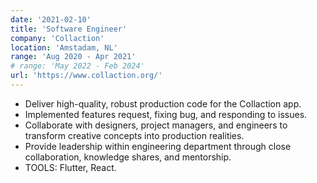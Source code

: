 ```yaml
---
date: '2021-02-10'
title: 'Software Engineer'
company: 'Collaction'
location: 'Amstadam, NL'
range: 'Aug 2020 - Apr 2021'
# range: 'May 2022 - Feb 2024'
url: 'https://www.collaction.org/'
---
```


- Deliver high-quality, robust production code for the Collaction app.
- Implemented features request, fixing bug, and responding to issues.
- Collaborate with designers, project managers, and engineers to transform creative concepts into production realities.
- Provide leadership within engineering department through close collaboration, knowledge shares, and mentorship.
- TOOLS: Flutter, React.
